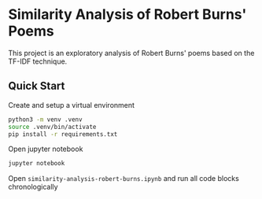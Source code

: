 # Similarity Analysis of Robert Burns' Poems

This project is an exploratory analysis of Robert Burns' poems based on the TF-IDF technique.

## Quick Start

Create and setup a virtual environment

```sh
python3 -m venv .venv
source .venv/bin/activate
pip install -r requirements.txt
```

Open jupyter notebook

```sh
jupyter notebook
```

Open `similarity-analysis-robert-burns.ipynb` and run all code blocks chronologically
